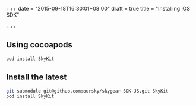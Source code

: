 +++
date = "2015-09-18T16:30:01+08:00"
draft = true
title = "Installing iOS SDK"

+++

## Using cocoapods

``` bash
pod install SkyKit
```

## Install the latest

``` bash
git submodule git@github.com:oursky/skygear-SDK-JS.git SkyKit
pod install SkyKit
```